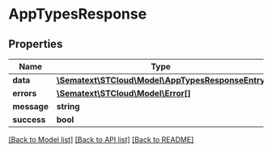 # AppTypesResponse

## Properties
| Name        | Type                                                                          | Description | Notes      |
| ----------- | ----------------------------------------------------------------------------- | ----------- | ---------- |
| **data**    | [**\Sematext\STCloud\Model\AppTypesResponseEntry**](AppTypesResponseEntry.md) |             | [optional] |
| **errors**  | [**\Sematext\STCloud\Model\Error[]**](Error.md)                               |             | [optional] |
| **message** | **string**                                                                    |             | [optional] |
| **success** | **bool**                                                                      |             | [optional] |

[[Back to Model list]](../../README.md#documentation-for-models) [[Back to API list]](../../README.md#documentation-for-api-endpoints) [[Back to README]](../../README.md)
